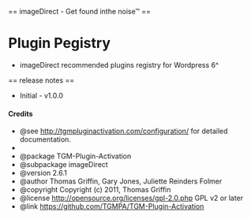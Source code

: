 == imageDirect - Get found inthe noise™ ==

# Plugin Pegistry
 
* imageDirect recommended plugins registry for Wordpress 6^

== release notes ==

* Initial - v1.0.0

#### Credits

 * @see http://tgmpluginactivation.com/configuration/ for detailed documentation.
 *
 * @package    TGM-Plugin-Activation
 * @subpackage imageDirect
 * @version    2.6.1
 * @author     Thomas Griffin, Gary Jones, Juliette Reinders Folmer
 * @copyright  Copyright (c) 2011, Thomas Griffin
 * @license    http://opensource.org/licenses/gpl-2.0.php GPL v2 or later
 * @link       https://github.com/TGMPA/TGM-Plugin-Activation
  
